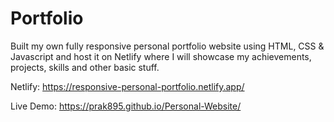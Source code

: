 # Portfolio
Built my own fully responsive personal portfolio website using HTML, CSS & Javascript and host it on Netlify where I will showcase my achievements, projects, skills and other basic stuff.

Netlify: https://responsive-personal-portfolio.netlify.app/

Live Demo: https://prak895.github.io/Personal-Website/
